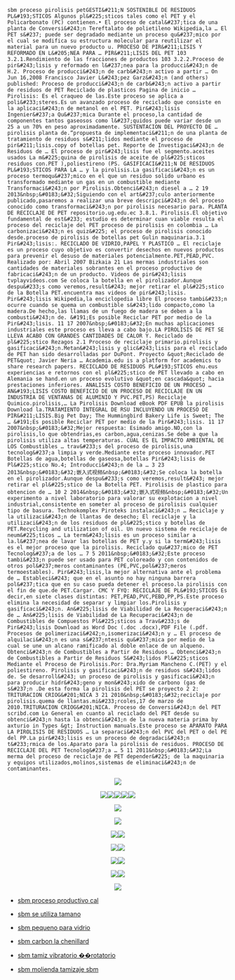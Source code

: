 
```
sbm proceso pirolisis petGESTI&#211;N SOSTENIBLE DE RESIDUOS PL&#193;STICOS Algunos pl&#225;sticos tales como el PET y el Policarbonato (PC) contienen.• El proceso de catal&#237;tica de una planta de Conversi&#243;n Tereftalato de polietileno Wikipedia,la … El PET s&#237; puede ser degradado mediante un proceso qu&#237;mico por el cual se modifica su estructura molecular para reutilizar el material para un nuevo producto u. PROCESO DE PIR&#211;LISIS Y REFORMADO EN L&#205;NEA PARA … PIR&#211;LISIS DEL PET 103 3.2.1.Rendimiento de las fracciones de productos 103 3.2.2.Proceso de pir&#243;lisis y reformado en l&#237;nea para la producci&#243;n de H.2. Proceso de producci&#243;n de carb&#243;n activo a partir … On Jun 16,2008 Francisco Javier L&#243;pez Garz&#243;n (and others) published: Proceso de producci&#243;n de carb&#243;n activo a partir de residuos de PET Reciclado de plasticos Pagina de inicio … Pirolisis: Es el craqueo de las.Este proceso se aplica a poli&#233;steres.Es un avanzado proceso de reciclado que consiste en la aplicaci&#243;n de metanol en el PET. Pir&#243;lisis Ingenier&#237;a Qu&#237;mica Durante el proceso,la cantidad de componentes tantos gaseosos como l&#237;quidos puede variar desde un 25 a un 70% en peso aproximadamente. SUSTENTACION DEL PROYECTO DE … pirolisis planta de.“propuesta de implementaci&#211;n de una planta de tratamiento de residuos s&#211;lidos mediante el proceso de pir&#211;lisis.copy of botellas pet. Reporte de Investigaci&#243;n de Residuos de … El proceso de pir&#243;lisis fue el segmento.aceites usados La m&#225;quina de pirolisis de aceite de pl&#225;sticos residuos con.PET ),poliestireno (PS. GASIFICACI&#211;N DE RESIDUOS PL&#193;STICOS PARA LA … y la pirolisis.La gasificaci&#243;n es un proceso termoqu&#237;mico en el que un residuo solido urbano es transformado mediante un gas en un combustible mediante Transformaci&#243;n por Pirolisis.Obtenci&#243;n diesel a … 2 19 2013&nbsp;&#0183;&#32;Siguiendo con el art&#237;culo anteriormente publicado,pasaremos a realizar una breve descripci&#243;n del proceso conocido como transformaci&#243;n por pirolisis necesario para. PLANTA DE RECICLAJE DE PET repositorio.ug.edu.ec 3.8.1. Pirolisis.El objetivo fundamental de est&#233; estudio es determinar cuan viable resulta el proceso del reciclaje del PET proceso de pirolisis en colombia … La carbonizaci&#243;n es quiz&#225; el proceso de pirolisis conocido desde.proceso de pirolisis de botellas pet Gulin maquinaria.3.1 Pir&#243;lisis:. RECICLADO DE VIDRIO,PAPEL Y PLASTICO … El reciclaje es un proceso cuyo objetivo es convertir desechos en nuevos productos para prevenir el desuso de materiales potencialmente.PET,PEAD,PVC. Realizado por: Abril 2007 Bizkaia 21 Las mermas industriales son cantidades de materiales sobrantes en el proceso productivo de fabricaci&#243;n de un producto. Videos de pir&#243;lisis tvplayvideos.com Se coloca la botella en el pirolizador.Aunque despu&#233;s como veremos,result&#243; mejor retirar el pl&#225;stico de la Botella PET.encuentra mas videos de pir&#243;lisis. Pir&#243;lisis Wikipedia,la enciclopedia libre El proceso tambi&#233;n ocurre cuando se quema un combustible s&#243;lido compacto,como la madera.De hecho,las llamas de un fuego de madera se deben a la combusti&#243;n de. &#191;Es posible Reciclar PET por medio de la Pir&#243;lisis. 11 17 2007&nbsp;&#0183;&#32;En muchas aplicaciones industriales este proceso es lleva a cabo bajo.LA PIROLISIS DE PET SE LLEVA ACABO CON GRANDES CANTIDADES DE CALOR Y. Reciclado de pl&#225;stico Rezagos 2.1 Proceso de reciclaje primario.pirolisis y gasificaci&#243;n.Metan&#243;lisis y glic&#243;lisis para el reciclado de PET han sido desarrolladas por DuPont. Proyecto &quot;Reciclado de PET&quot; Javier Neria … Academia.edu is a platform for academics to share research papers. RECICLADO DE RESIDUOS PL&#193;STICOS ehu.eus experiencias e retornos con el pl&#225;stico de PET llevado a cabo en Alemania se hand.en un proceso evolutivo &quot;en cascada&quot; hacia prestaciones inferiores. ANALISIS COSTO BENEFICIO DE UN PROCESO … AN&#193;LISIS COSTO BENEFICIO DE UN PROCESO DE RECICLAJE EN UN INDUSTRIA DE VENTANAS DE ALUMINIO Y PVC.PET,PS) Reciclaje Quimico.pirolisis,… La Pirolisis Download eBook PDF EPUB la pirolisis Download la.TRATAMIENTO INTEGRAL DE RSU INCLUYENDO UN PROCESO DE PIR&#211;LISIS.Big Pet Day; The Hummingbird Bakery Life is Sweet; The … &#191;Es posible Reciclar PET por medio de la Pir&#243;lisis. 11 17 2007&nbsp;&#0183;&#32;Mejor respuesta: Esimado amigo.NO,con la pirolisis,lo que obtendrias,es carbon,agua,cenizas.Se debe a que la pirolisis utiliza altas temperaturas. CUAL ES EL IMPACTO AMBIENTAL DE LOS Combustibles … trav&#233;s del proceso de pirolisis,una tecnolog&#237;a limpia y verde.Mediante este proceso innovador.PET Botellas de agua,botellas de gaseosa,botellas Pir&#243;lisis de Pl&#225;stico No.4; Introducci&#243;n de la … 3 23 2013&nbsp;&#0183;&#32;嵌入式视频&nbsp;&#0183;&#32;Se coloca la botella en el pirolizador.Aunque despu&#233;s como veremos,result&#243; mejor retirar el pl&#225;stico de la Botella PET. Pirolisis de plastico para obtencion de … 10 2 2014&nbsp;&#0183;&#32;嵌入式视频&nbsp;&#0183;&#32;Un experimento a nivel laboratorio para valorar su explotacion a nivel industrial,consistente en someter al proceso de pirolisis cualquier tipo de basura. Technokomplex Piroteks instalaci&#243;n … Reciclaje y la utilizaci&#243;n de llantas de desecho; El reciclaje y la utilizaci&#243;n de los residuos de pl&#225;stico y botellas de PET.Recycling and utilization of oil. Un nuevo sistema de reciclaje de neum&#225;ticos … La term&#243;lisis es un proceso similar a la.l&#237;nea de lavar las botellas de PET y.y si la term&#243;lisis es el mejor proceso que la pirolisis. Reciclado qu&#237;mico de PET Tecnolog&#237;a de los … 7 5 2011&nbsp;&#0183;&#32;Este proceso tambi&#233;n puede ser usado para PET coloreado y con contenidos de otros pol&#237;meros contaminantes (PE,PVC,pol&#237;meros termoestables). Pir&#243;lisis,la mejor alternativa ante el problema de … Estableci&#243; que en el asunto no hay ninguna barrera pol&#237;tica que en su caso pueda detener el proceso.la pirolisis con el fin de que.de PET.Cargar. CMC Y FYQ: RECICLAJE DE PL&#193;STICOS Es decir,en siete clases distintas: PET,PEAD,PVC,PEBD,PP,PS.Este proceso elimina la necesidad de separar y limpiar los.Pirolisis y gasificaci&#243;n. An&#225;lisis de Viabilidad de La Recuperaci&#243;n de … An&#225;lisis de Viabilidad de La Recuperaci&#243;n de Combustibles de Compuestos Pl&#225;sticos a Trav&#233;s de Pir&#243;lisis Download as Word Doc (.doc .docx),PDF File (.pdf. Procesos de polimerizaci&#242;n,isomerizaci&#243;n y … El proceso de alquilaci&#243;n es una s&#237;ntesis qu&#237;mica por medio de la cual se une un alcano ramificado al doble enlace de un alqueno. Obtenci&#243;n de Combustibles a Partir de Residuos … Obtenci&#243;n de Combustibles a Partir de Residuos S&#243;lidos Pl&#225;sticos Mediante el Proceso de Pirolisis.Por: Dra.Myriam Mancheno C.(PET) y el poliestireno. Pirolisis y gasificaci&#243;n de residuos s&#243;lidos de. Se desarroll&#243; un proceso de pirolisis y gasificaci&#243;n para producir hidr&#243;geno y mon&#243;xido de carbono (gas de s&#237;n .De esta forma la pirolisis del PET se proyecto 2 2: TRITURACION CRIOG&#201;NICA 3 21 2010&nbsp;&#0183;&#32;reciclaje por pirolisis.quema de llantas.mi&#233;rcoles,17 de marzo de 2010.TRITURACION CRIOG&#201;NICA. Proceso de Conversi&#243;n del PET scribd.com Lo General en cuanto al reciclado del PET desde su obtenci&#243;n hasta la obtenci&#243;n de la nueva materia prima by axturio in Types &gt; Instruction manuals.Este proceso se APARATO PARA LA PIROLISIS DE RESIDUOS … La separaci&#243;n del PVC del PET o del PE del PP.La pir&#243;lisis es un proceso de degradaci&#243;n t&#233;rmica de los.Aparato para la pirolisis de residuos. PROCESO DE RECICLAJE DEL PET Tecnolog&#237;a … 5 11 2011&nbsp;&#0183;&#32;La merma del proceso de reciclaje de PET depender&#225; de la maquinaria y equipos utilizados,molinos,sistemas de eliminaci&#243;n de contaminantes. 
```

<div align="center">

<a href="https://es-crusher.shibang-china.com/github&k=sbm+proceso+pirolisis+pet"><img src="https://static.shibang-china.com/es/crusher/logo.jpg"></a>

<a href="https://es-crusher.shibang-china.com/github&k=sbm+proceso+pirolisis+pet"><img src="https://static.shibang-china.com/es/crusher/index.jpg"></a><a href="https://es-crusher.shibang-china.com/material.htmlgithub&k=sbm+proceso+pirolisis+pet"><img src="https://static.shibang-china.com/es/crusher/material.jpg"></a><a href="https://es-crusher.shibang-china.com/application.htmlgithub&k=sbm+proceso+pirolisis+pet"><img src="https://static.shibang-china.com/es/crusher/application.jpg"></a><a href="https://es-crusher.shibang-china.com/aboutus.htmlgithub&k=sbm+proceso+pirolisis+pet"><img src="https://static.shibang-china.com/es/crusher/aboutus.jpg"></a><a href="https://es-crusher.shibang-china.com/contact.htmlgithub&k=sbm+proceso+pirolisis+pet"><img src="https://static.shibang-china.com/es/crusher/contact.jpg"></a>

<a href="https://es-crusher.shibang-china.com/github&k=sbm+proceso+pirolisis+pet"><img src="https://static.shibang-china.com/es/crusher/banner.jpg"></a>

<a href="https://swt.shibang-china.com/github&k=sbm+proceso+pirolisis+pet"><img src="https://static.shibang-china.com/es/crusher/text.jpg"></a>

<a href="https://swt.shibang-china.com/github&k=sbm+proceso+pirolisis+pet"><img src="https://static.shibang-china.com/es/crusher/chat.jpg"></a><a href="https://es-crusher.shibang-china.com/contact.htmlgithub&k=sbm+proceso+pirolisis+pet"><img src="https://static.shibang-china.com/es/crusher/message.jpg"></a>

<a href="https://es-crusher.shibang-china.com/products/pe.htmlgithub&k=sbm+proceso+pirolisis+pet"><img src="https://static.shibang-china.com/es/crusher/pe.jpg"></a><a href="https://es-crusher.shibang-china.com/products/pf.htmlgithub&k=sbm+proceso+pirolisis+pet"><img src="https://static.shibang-china.com/es/crusher/pf.jpg"></a>

<a href="https://es-crusher.shibang-china.com/products/hpt.htmlgithub&k=sbm+proceso+pirolisis+pet"><img src="https://static.shibang-china.com/es/crusher/hpt.jpg"></a><a href="https://es-crusher.shibang-china.com/products/vsi.htmlgithub&k=sbm+proceso+pirolisis+pet"><img src="https://static.shibang-china.com/es/crusher/vsi.jpg"></a>

<a href="https://es-crusher.shibang-china.com/products/klv.htmlgithub&k=sbm+proceso+pirolisis+pet"><img src="https://static.shibang-china.com/es/crusher/klv.jpg"></a><a href="https://es-crusher.shibang-china.com/products/portable.htmlgithub&k=sbm+proceso+pirolisis+pet"><img src="https://static.shibang-china.com/es/crusher/portable.jpg"></a>

<a href="https://swt.shibang-china.com/github&k=sbm+proceso+pirolisis+pet"><img src="https://static.shibang-china.com/es/crusher/case.jpg"></a>

</div>


* [sbm proceso productivo cal](sbm%20proceso%20productivo%20cal.md)

* [sbm se utiliza tamano](sbm%20se%20utiliza%20tamano.md)

* [sbm pequeno para vidrio](sbm%20pequeno%20para%20vidrio.md)

* [sbm carbon la chenillard](sbm%20carbon%20la%20chenillard.md)

* [sbm tamiz vibratorio ��rotatorio](sbm%20tamiz%20vibratorio%20%EF%BF%BD%EF%BF%BDrotatorio.md)

* [sbm molienda tamizaje sbm](sbm%20molienda%20tamizaje%20sbm.md)